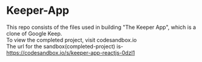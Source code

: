 # Keeper-App
This repo consists of the files used in building "The Keeper App", which is a clone of Google Keep.<br />
To view the completed project, visit codesandbox.io <br />
The url for the sandbox(completed-project) is- https://codesandbox.io/s/keeper-app-reactjs-0dzl1


